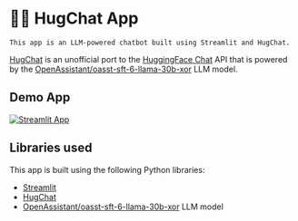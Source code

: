 # 🤗💬 HugChat App
```
This app is an LLM-powered chatbot built using Streamlit and HugChat.
```

[HugChat](https://github.com/Soulter/hugging-chat-api) is an unofficial port to the [HuggingFace Chat](https://huggingface.co/chat/) API that is powered by the [OpenAssistant/oasst-sft-6-llama-30b-xor](https://huggingface.co/OpenAssistant/oasst-sft-6-llama-30b-xor) LLM model.

## Demo App

[![Streamlit App](https://static.streamlit.io/badges/streamlit_badge_black_white.svg)](https://hugchat.streamlit.app/)

## Libraries used

This app is built using the following Python libraries:
- [Streamlit](https://streamlit.io/)
- [HugChat](https://github.com/Soulter/hugging-chat-api)
- [OpenAssistant/oasst-sft-6-llama-30b-xor](https://huggingface.co/OpenAssistant/oasst-sft-6-llama-30b-xor) LLM model
